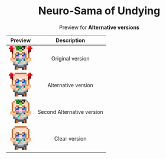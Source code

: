 <div align=center>
<h1> Neuro-Sama of Undying </h1>
<p align=center>
Preview for <b> Alternative versions </b>
</p>

| Preview | Description |
| :---: | :---: |
| ![image](/page/neuro-sama/orig.png) | Original version |
| ![image](/page/neuro-sama/alt.png) | Alternative version |
| ![image](/page/neuro-sama/alt2.png) | Second Alternative version |
| ![image](/page/neuro-sama/clear.png) | Clear version |